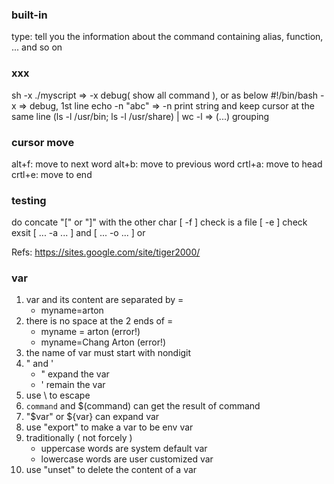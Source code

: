 ### built-in
type: tell you the information about the command containing alias, function, ... and so on

### xxx
sh -x ./myscript => -x debug( show all command ), or as below
#!/bin/bash -x => debug, 1st line
echo -n "abc" => -n print string and keep cursor at the same line
(ls -l /usr/bin; ls -l /usr/share) | wc -l => (...) grouping

### cursor move
alt+f: move to next word
alt+b: move to previous word
crtl+a: move to head
crtl+e: move to end

### testing
do concate "[" or "]" with the other char
[ -f ] check is a file
[ -e ] check exsit
[ ... -a ... ] and
[ ... -o ... ] or

Refs:
https://sites.google.com/site/tiger2000/

### var
1. var and its content are separated by =
   *  myname=arton
2. there is no space at the 2 ends of =
   *  myname = arton (error!)
   *  myname=Chang Arton (error!)
3. the name of var must start with nondigit
4. " and '
   *  " expand the var
   *  ' remain the var
5. use \ to escape
6. `command` and $(command) can get the result of command
7. "$var" or ${var} can expand var
8. use "export" to make a var to be env var
9. traditionally ( not forcely )
   *  uppercase words are system default var
   *  lowercase words are user customized var
10. use "unset" to delete the content of a var
